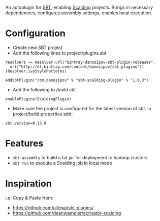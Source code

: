 An autoplugin for [SBT](http://www.scala-sbt.org/), enabling [Scalding](https://github.com/twitter/scalding) projects. Brings in necessary dependencies, configures assembly settings, enables local execution.

Configuration
=============

* Create new SBT project
* Add the following lines to project/plugins.sbt
```
resolvers += Resolver.url("bintray-danosipov-sbt-plugin-releases",
  url("http://dl.bintray.com/content/danosipov/sbt-plugins"))(Resolver.ivyStylePatterns)

addSbtPlugin("com.danosipov" % "sbt-scalding-plugin" % "1.0.3")
```
* Add the following to /build.sbt
```
enablePlugins(ScaldingPlugin)
```

* Make sure the project is configured for the latest version of sbt. in project/build.properties add:
```
sbt.version=0.13.8
```

Features
========

* `sbt assembly` to build a fat jar for deployment to hadoop clusters
* `sbt run` to execute a Scalding job in local mode

Inspiration
===========

i.e. Copy & Paste from:
* https://github.com/allenai/sbt-plugins/
* https://github.com/deanwampler/activator-scalding
